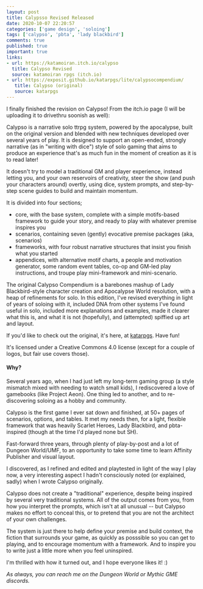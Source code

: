 ```yaml
---
layout: post
title: Calypsso Revised Released
date: 2020-10-07 22:20:57
categories: ['game design', 'soloing']
tags: ['calypso', 'pbta', 'lady blackbird']
comments: true
published: true
important: true
links:
- url: https://katamoiran.itch.io/calypso
  title: Calypso Revised
  source: katamoiran rpgs (itch.io)
- url: https://exposit.github.io/katarpgs/lite/calypsocompendium/
   title: Calypso (original)
   source: katarpgs
---
```


I finally finished the revision on Calypso! From the itch.io page (I will be uploading it to drivethru soonish as well):

Calypso is a narrative solo ttrpg system, powered by the apocalypse, built on the original version and blended with new techniques developed over several years of play. It is designed to support an open-ended, strongly narrative (as in "writing with dice") style of solo gaming that aims to produce an experience that's as much fun in the moment of creation as it is to read later!  

It doesn't try to model a traditional GM and player experience, instead letting you, and your own reservoirs of creativity, steer the show (and push your characters around) overtly, using dice, system prompts, and step-by-step scene guides to build and maintain momentum.

It is divided into four sections; 

* core, with the base system, complete with a simple motifs-based framework to guide your story, and ready to play with whatever premise inspires you
* scenarios, containing seven (gently) evocative premise packages (aka, scenarios)
* frameworks, with four robust narrative structures that insist you finish what you started
* appendices, with alternative motif charts, a people and motivation generator, some random event tables, co-op and GM-led play instructions, and troupe play mini-framework and mini-scenario.
  
The original Calypso Compendium is a barebones mashup of Lady Blackbird-style character creation and Apocalypse World resolution, with a heap of refinements for solo. In this edition, I've revised everything in light of years of soloing with it, included DNA from other systems I've found useful in solo, included more explanations and examples, made it clearer what this is, and what it is not (hopefully), and (attempted) spiffied up art and layout.

If you'd like to check out the original, it's here, at [katarpgs](https://exposit.github.io/katarpgs/lite/calypsocompendium/). Have fun!

It's licensed under a Creative Commons 4.0 license (except for a couple of logos, but fair use covers those).

#### Why?

Several years ago, when I had just left my long-term gaming group (a style mismatch mixed with needing to watch small kids), I rediscovered a love of gamebooks (like Project Aeon). One thing led to another, and to re-discovering soloing as a hobby and community.

Calypso is the first game I ever sat down and finished, at 50+ pages of scenarios, options, and tables. It met my needs then, for a light, flexible framework that was heavily Scarlet Heroes, Lady Blackbird, and pbta-inspired (though at the time I'd played none but SH). 

Fast-forward three years, through plenty of play-by-post and a lot of Dungeon World/UMF, to an opportunity to take some time to learn Affinity Publisher and visual layout.

I discovered, as I refined and edited and playtested in light of the way I play now, a very interesting aspect I hadn't consciously noted (or explained, sadly) when I wrote Calypso originally. 

Calypso does not create a "traditional" experience, despite being inspired by several very traditional systems. All of the output comes from you, from how you interpret the prompts, which isn't at all unusual -- but Calypso makes no effort to conceal this, or to pretend that you are not the architect of your own challenges. 

The system is just there to help define your premise and build context, the fiction that surrounds your game, as quickly as posssible so you can get to playing, and to encourage momentum with a framework. And to inspire you to write just a little more when you feel uninspired.

I'm thrilled with how it turned out, and I hope everyone likes it! :)

*As always, you can reach me on the Dungeon World or Mythic GME discords.*